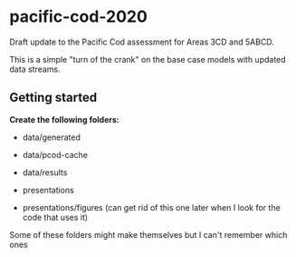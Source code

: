 # pacific-cod-2020
Draft update to the Pacific Cod assessment for Areas 3CD and 5ABCD. 

This is a simple "turn of the crank" on the base case models with updated data streams.

## Getting started

**Create the following folders:**

* data/generated

* data/pcod-cache

* data/results

* presentations

* presentations/figures (can get rid of this one later when I look for the code that uses it)

Some of these folders might make themselves but I can't remember which ones

